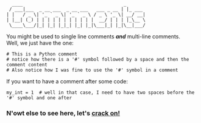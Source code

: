 ```
  ____                                     _       
 / ___|___  _ __ ___  _ __ ___   ___ _ __ | |_ ___ 
| |   / _ \| '_ ` _ \| '_ ` _ \ / _ \ '_ \| __/ __|
| |__| (_) | | | | | | | | | | |  __/ | | | |_\__ \
 \____\___/|_| |_| |_|_| |_| |_|\___|_| |_|\__|___/
```

You might be used to single line comments **_and_** multi-line comments.  
Well, we just have the one:
```
# This is a Python comment
# notice how there is a '#' symbol followed by a space and then the comment content
# Also notice how I was fine to use the '#' symbol in a comment
```
If you want to have a comment after some code:
```
my_int = 1  # well in that case, I need to have two spaces before the '#' symbol and one after
```

### N'owt else to see here, let's [crack on!](./04_input_output.md)